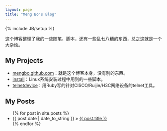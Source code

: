 ```yaml
---
layout: page
title: "Meng Bo's Blog"
---
```

{% include JB/setup %}

这个博客整理了我的一些随笔、脚本，还有一些乱七八糟的东西，总之这就是一个大杂烩。


## My Projects

* [mengbo.github.com](https://github.com/mengbo/mengbo.github.com)：就是这个博客本身，没有别的东西。
* [install](https://github.com/mengbo/install)：Linux系统安装过程中用到的一些脚本。
* [telnetdevice](https://github.com/mengbo/telnetdevice)：用Ruby写的针对CISCO/Ruijie/H3C网络设备的telnet工具。


## My Posts

<ul class="posts">
  {% for post in site.posts %}
    <li><span>{{ post.date | date_to_string }}</span> &raquo; <a href="{{ BASE_PATH }}{{ post.url }}">{{ post.title }}</a></li>
  {% endfor %}
</ul>


